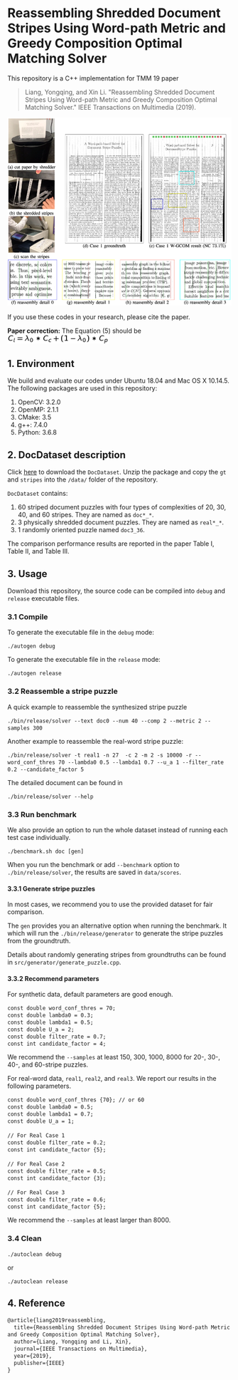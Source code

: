 # Reassembling Shredded Document Stripes Using Word-path Metric and Greedy Composition Optimal Matching Solver

This repository is a C++ implementation for TMM 19 paper
> Liang, Yongqing, and Xin Li. "Reassembling Shredded Document Stripes Using Word-path Metric and Greedy Composition Optimal Matching Solver." IEEE Transactions on Multimedia (2019).

![](screenshot.png)

If you use these codes in your research, please cite the paper.

**Paper correction:** The Equation (5) should be 
![](eq_correct.png)

## 1. Environment

We build and evaluate our codes under Ubuntu 18.04 and Mac OS X 10.14.5. The following packages are used in this repository:
1. OpenCV: 3.2.0
2. OpenMP: 2.1.1
3. CMake: 3.5
4. g++: 7.4.0
5. Python: 3.6.8

## 2. DocDataset description

Click [here](http://www.ece.lsu.edu/xinli/DocReassembly/data/DocDataset.zip) to download the `DocDataset`. Unzip the package and copy the `gt` and `stripes` into the `/data/` folder of the repository.

`DocDataset` contains:
1. 60 striped document puzzles with four types of complexities of 20, 30, 40, and 60 stripes. They are named as `doc*_*`.
2. 3 physically shredded document puzzles. They are named as `real*_*`.
3. 1 randomly oriented puzzle named `doc3_36`.

The comparison performance results are reported in the paper Table I, Table II, and Table III.

## 3. Usage

Download this repository, the source code can be compiled into `debug` and `release` executable files. 

### 3.1 Compile

To generate the executable file in the `debug` mode:
```
./autogen debug
```
To generate the executable file in the `release` mode:
```
./autogen release
```

### 3.2 Reassemble a stripe puzzle

A quick example to reassemble the synthesized stripe puzzle
```
./bin/release/solver --text doc0 --num 40 --comp 2 --metric 2 --samples 300
```
Another example to reassemble the real-word stripe puzzle:
```
./bin/release/solver -t real1 -n 27  -c 2 -m 2 -s 10000 -r --word_conf_thres 70 --lambda0 0.5 --lambda1 0.7 --u_a 1 --filter_rate 0.2 --candidate_factor 5
```

The detailed document can be found in 
```
./bin/release/solver --help
```

### 3.3 Run benchmark

We also provide an option to run the whole dataset instead of running each test case individually.
```
./benchmark.sh doc [gen] 
```

When you run the benchmark or add `--benchmark` option to `./bin/release/solver`, the results are saved in `data/scores`.


#### 3.3.1 Generate stripe puzzles
In most cases, we recommend you to use the provided dataset for fair comparison. 

The `gen` provides you an alternative option when running the benchmark. It which will run the `./bin/release/generator` to generate the stripe puzzles from the groundtruth.

Details about randomly generating stripes from groundtruths can be found in `src/generator/generate_puzzle.cpp`.

#### 3.3.2 Recommend parameters
For synthetic data, default parameters are good enough.
```
const double word_conf_thres = 70;
const double lambda0 = 0.3;
const double lambda1 = 0.5;
const double U_a = 2;
const double filter_rate = 0.7;
const int candidate_factor = 4;
``` 
We recommend the `--samples` at least 150, 300, 1000, 8000 for 20-, 30-, 40-, and 60-stripe puzzles.

For real-word data, `real1`, `real2`, and `real3`. We report our results in the following parameters.

```
const double word_conf_thres {70}; // or 60
const double lambda0 = 0.5;
const double lambda1 = 0.7;
const double U_a = 1;

// For Real Case 1
const double filter_rate = 0.2;
const int candidate_factor {5};

// For Real Case 2
const double filter_rate = 0.5;
const int candidate_factor {3};

// For Real Case 3
const double filter_rate = 0.6;
const int candidate_factor {5};
```
We recommend the `--samples` at least larger than 8000.

### 3.4 Clean
```
./autoclean debug
```
or
```
./autoclean release
```

## 4. Reference
```
@article{liang2019reassembling,
  title={Reassembling Shredded Document Stripes Using Word-path Metric and Greedy Composition Optimal Matching Solver},
  author={Liang, Yongqing and Li, Xin},
  journal={IEEE Transactions on Multimedia},
  year={2019},
  publisher={IEEE}
}
```
